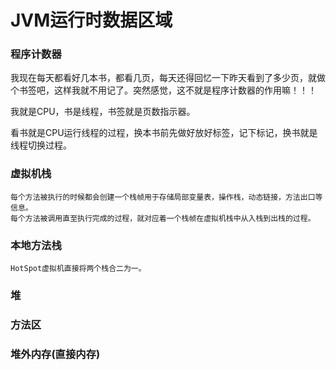 # JVM运行时数据区域

### 程序计数器

我现在每天都看好几本书，都看几页，每天还得回忆一下昨天看到了多少页，就做个书签吧，这样我就不用记了。突然感觉，这不就是程序计数器的作用嘛！！！

我就是CPU，书是线程，书签就是页数指示器。

看书就是CPU运行线程的过程，换本书前先做好放好标签，记下标记，换书就是线程切换过程。

### 虚拟机栈
	
	每个方法被执行的时候都会创建一个栈帧用于存储局部变量表，操作栈，动态链接，方法出口等信息。
	每个方法被调用直至执行完成的过程，就对应着一个栈帧在虚拟机栈中从入栈到出栈的过程。
	
### 本地方法栈

	HotSpot虚拟机直接将两个栈合二为一。

### 堆

### 方法区

### 堆外内存(直接内存)





